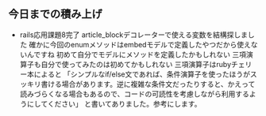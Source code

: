 ## 今日までの積み上げ
- rails応用課題8完了
article_blockデコレーターで使える変数を結構探しました
確かに今回のenumメソッドはembedモデルで定義したやつだから使えないんですね
初めて自分でモデルにメソッドを定義したかもしれない
三項演算子も自分で使ってみたのは初めてかもしれない
三項演算子はrubyチェリー本によると
「シンプルなif/else文であれば、条件演算子を使ったほうがスッキリ書ける場合があります。逆に複雑な条件文だったりすると、かえって読みづらくなる場合もあるので、コードの可読性を考慮しながら利用するようにしてください」
と書いてありました。参考にします。